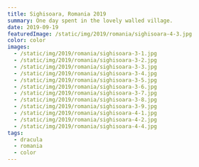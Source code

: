 ```yaml
---
title: Sighisoara, Romania 2019
summary: One day spent in the lovely walled village.
date: 2019-09-19
featuredImage: /static/img/2019/romania/sighisoara-4-3.jpg
color: color
images:
  - /static/img/2019/romania/sighisoara-3-1.jpg
  - /static/img/2019/romania/sighisoara-3-2.jpg
  - /static/img/2019/romania/sighisoara-3-3.jpg
  - /static/img/2019/romania/sighisoara-3-4.jpg
  - /static/img/2019/romania/sighisoara-3-5.jpg
  - /static/img/2019/romania/sighisoara-3-6.jpg
  - /static/img/2019/romania/sighisoara-3-7.jpg
  - /static/img/2019/romania/sighisoara-3-8.jpg
  - /static/img/2019/romania/sighisoara-3-9.jpg
  - /static/img/2019/romania/sighisoara-4-1.jpg
  - /static/img/2019/romania/sighisoara-4-2.jpg
  - /static/img/2019/romania/sighisoara-4-4.jpg
tags:
  - dracula
  - romania
  - color
---
```

